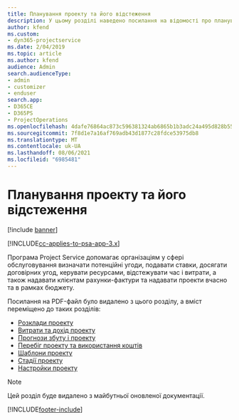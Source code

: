 ```yaml
---
title: Планування проекту та його відстеження
description: У цьому розділі наведено посилання на відомості про планування та відстеження в Project Service Automation.
author: kfend
ms.custom:
- dyn365-projectservice
ms.date: 2/04/2019
ms.topic: article
ms.author: kfend
audience: Admin
search.audienceType:
- admin
- customizer
- enduser
search.app:
- D365CE
- D365PS
- ProjectOperations
ms.openlocfilehash: 4dafe76864ac873c596381324ab6865b1b3adc24a495d828b552e7ac459954b9
ms.sourcegitcommit: 7f8d1e7a16af769adb43d1877c28fdce53975db8
ms.translationtype: MT
ms.contentlocale: uk-UA
ms.lasthandoff: 08/06/2021
ms.locfileid: "6985481"
---
```

# <a name="project-planning-and-tracking"></a>Планування проекту та його відстеження

[!include [banner](../../includes/psa-now-project-operations.md)]

[!INCLUDE[cc-applies-to-psa-app-3.x](../../includes/cc-applies-to-psa-app-3x.md)]

Програма Project Service допомагає організаціям у сфері обслуговування визначати потенційні угоди, подавати ставки, досягати договірних угод, керувати ресурсами, відстежувати час і витрати, а також надавати клієнтам рахунки-фактури та надавати проекти вчасно та в рамках бюджету. 

Посилання на PDF-файл було видалено з цього розділу, а вміст переміщено до таких розділів:

- [Розклади проекту](../project-creating.md)
- [Витрати та дохід проекту](../project-estimating.md)
- [Прогнози збуту і проекту](../project-leveraging.md)
- [Перебіг проекту та використання коштів](../project-tracking.md)
- [Шаблони проекту](../project-templates.md)
- [Стадії проекту](../project-stages.md)
- [Настройки проекту](../project-settings.md)

> [!NOTE]
> Цей розділ буде видалено з майбутньої оновленої документації. 


[!INCLUDE[footer-include](../../includes/footer-banner.md)]